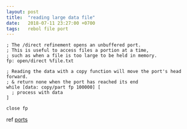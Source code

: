 ```yaml
---
layout: post
title:  "reading large data file"
date:   2018-07-11 23:27:00 +0700
tags:   rebol file port
---
```


```rebol
; The /direct refinement opens an unbuffered port.
; This is useful to access files a portion at a time,
; such as when a file is too large to be held in memory.
fp: open/direct %file.txt

; Reading the data with a copy function will move the port's head forward.
; & return none when the port has reached its end
while [data: copy/part fp 100000] [
  ; process with data
]

close fp
```

ref [ports](http://www.rebol.com/docs/core23/rebolcore-14.html#section-8.3)
